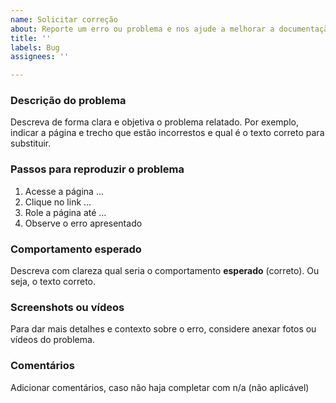 ```yaml
---
name: Solicitar correção
about: Reporte um erro ou problema e nos ajude a melhorar a documentação
title: ''
labels: Bug
assignees: ''

---
```


### Descrição do problema
Descreva de forma clara e objetiva o problema relatado. Por exemplo, indicar a página e trecho que estão incorrestos e qual é o texto correto para substituir.

### Passos para reproduzir o problema
1. Acesse a página ...
2. Clique no link ...
3. Role a página até ...
4. Observe o erro apresentado

### Comportamento esperado
Descreva com clareza qual seria o comportamento **esperado** (correto). Ou seja, o texto correto.

### Screenshots ou vídeos
Para dar mais detalhes e contexto sobre o erro, considere anexar fotos ou vídeos do problema.

### Comentários
Adicionar comentários, caso não haja completar com n/a (não aplicável) 
